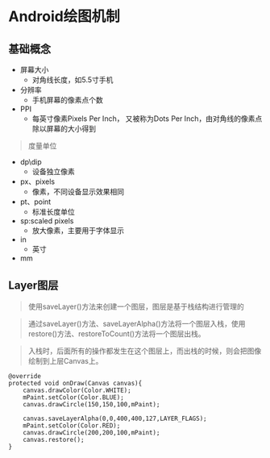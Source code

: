 # Android绘图机制 #
## 基础概念 ##
- 屏幕大小
	- 对角线长度，如5.5寸手机
- 分辨率
	- 手机屏幕的像素点个数
- PPI
	- 每英寸像素Pixels Per Inch， 又被称为Dots Per Inch，由对角线的像素点除以屏幕的大小得到

>度量单位
>
- dp\dip
	- 设备独立像素
- px、pixels
	- 像素，不同设备显示效果相同
- pt、point
	- 标准长度单位
- sp:scaled pixels
	- 放大像素，主要用于字体显示
- in
	- 英寸
- mm

## Layer图层 ##
>使用saveLayer()方法来创建一个图层，图层是基于栈结构进行管理的

>通过saveLayer()方法、saveLayerAlpha()方法将一个图层入栈，使用restore()方法、restoreToCount()方法将一个图层出栈。

>入栈时，后面所有的操作都发生在这个图层上，而出栈的时候，则会把图像绘制到上层Canvas上。

    @override
	protected void onDraw(Canvas canvas){
		canvas.drawColor(Color.WHITE);
		mPaint.setColor(Color.BLUE);
		canvas.drawCircle(150,150,100,mPaint);

		canvas.saveLayerAlpha(0,0,400,400,127,LAYER_FLAGS);
		mPaint.setColor(Color.RED);
		canvas.drawCircle(200,200,100,mPaint);
		canvas.restore();
	}